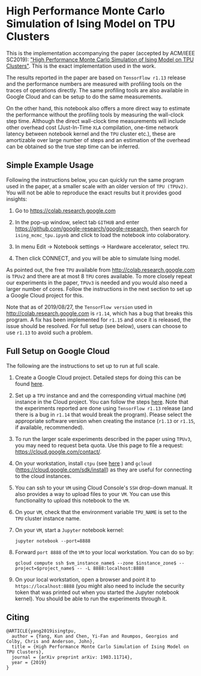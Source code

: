 # High Performance Monte Carlo Simulation of Ising Model on TPU Clusters

This is the implementation accompanying the paper (accepted by ACM/IEEE SC2019):
["High Performance Monte Carlo Simulation of Ising Model on TPU Clusters"](
https://arxiv.org/abs/1903.11714). This is the exact implementation used in the
work.

The results reported in the paper are based on `TensorFlow r1.13` release and
the performance numbers are measured with profiling tools on the traces of
operations directly.  The same profiling tools are also available in Google
Cloud and can be setup to do the same measurements.

On the other hand, this notebook also offers a more direct way to estimate the
performance without the profiling tools by measuring the wall-clock step time.
Although the direct wall-clock time measurements will include other overhead
cost (Just-In-Time `XLA` compilation, one-time network latency between notebook
kernel and the `TPU` cluster etc.), these are amortizable over large number of
steps and an estimation of the overhead can be obtained so the true step time
can be inferred.

## Simple Example Usage

Following the instructions below, you can quickly run the same program used in
the paper, at a smaller scale with an older version of `TPU (TPUv2)`. You will
not be able to reproduce the exact results but it provides good insights:

1. Go to https://colab.research.google.com

2. In the pop-up window, select tab `GITHUB` and enter
https://github.com/google-research/google-research, then search for
`ising_mcmc_tpu.ipynb` and click to load the notebook into colaboratory.

3. In menu Edit -> Notebook settings -> Hardware accelerator, select `TPU`.

4. Then click CONNECT, and you will be able to simulate Ising model.

As pointed out, the free `TPU` available from http://colab.research.google.com
is `TPUv2` and there are at most 8 `TPU` cores available. To more closely repeat
our experiments in the paper, `TPUv3` is needed and you would also need a
larger number of cores. Follow the instructions in the next section to set up
a Google Cloud project for this.

Note that as of 2019/08/27, the `TensorFlow version` used in
http://colab.research.google.com is `r1.14`, which has a bug that breaks this
program. A fix has been implemented for `r1.15` and once it is released, the
issue should be resolved. For full setup (see below), users can choose to use
`r1.13` to avoid such a problem.

## Full Setup on Google Cloud

The following are the instructions to set up to run at full scale.

1. Create a Google Cloud project. Detailed steps for doing this can be found
[here](https://cloud.google.com/dataproc/docs/guides/setup-project).

2. Set up a `TPU` instance and and the corresponding virtual machine (`VM`)
instance in the Cloud project. You can follow the steps [here](
https://cloud.google.com/tpu/docs/quickstart).  Note that the experiments
reported are done using `TensorFlow r1.13` release (and there is a bug in
`r1.14` that would break the program). Please select the appropriate software
version when creating the instance (`r1.13` or `r1.15`, if available,
recommended).

3. To run the larger scale experiments described in the paper using `TPUv3`,
you may need to request beta quota. Use this page to file a request:
https://cloud.google.com/contact/.

4. On your workstation, install `ctpu` (see [here](
https://github.com/tensorflow/tpu/tree/master/tools/ctpu) ) and `gcloud`
(https://cloud.google.com/sdk/install) as they are useful for connecting to the
cloud instances.

5. You can ssh to your `VM` using Cloud Console's `SSH` drop-down manual. It
also provides a way to upload files to your `VM`. You can use this functionality
to upload this notebook to the `VM`.

6. On your `VM`, check that the environment variable `TPU_NAME` is set to the
`TPU` cluster instance name.

7. On your `VM`, start a `Jupyter` notebook kernel:

   ```shell
   jupyter notebook --port=8888
   ```

8. Forward `port 8888` of the `VM` to your local workstation. You can do so by:

    ```shell
    gcloud compute ssh $vm_instance_name$ --zone $instance_zone$ --project=$project_name$ -- -L 8888:localhost:8888
    ```
9. On your local workstation, open a browser and point it to
`https://localhost:8888` (you might also need to include the security token
that was printed out when you started the Jupyter notebook kernel). You should
be able to run the experiments through it.

Citing
------
```none
@ARTICLE{yang2019isingtpu,
  author = {Yang, Kun and Chen, Yi-Fan and Roumpos, Georgios and Colby, Chris and Anderson, John},
  title = {High Performance Monte Carlo Simulation of Ising Model on TPU Clusters},
  journal = {arXiv preprint arXiv: 1903.11714},
  year = {2019}
}
